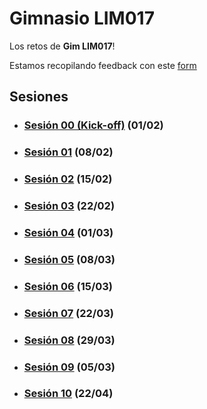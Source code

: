 # Gimnasio LIM017

Los retos de **Gim LIM017**!

Estamos recopilando feedback con este [form](https://docs.google.com/forms/d/e/1FAIpQLSc-jnvpZIpUFkbfiSQhdFH7Y2vXG9aZivO6mCebjQERffoZAA/viewform)

## Sesiones

- ### [Sesión 00 (Kick-off)](./session-00.md) (01/02)

- ### [Sesión 01](./session-01.md) (08/02)

- ### [Sesión 02](./session-02.md) (15/02)

- ### [Sesión 03](./session-03.md)  (22/02)

- ### [Sesión 04](./session-04.md) (01/03)

- ### [Sesión 05](./session-05.md) (08/03)

- ### [Sesión 06](./session-06.md) (15/03)

- ### [Sesión 07](./session-07.md) (22/03)

- ### [Sesión 08](./session-08.md) (29/03)

- ### [Sesión 09](./session-09.md) (05/03)

- ### [Sesión 10](./session-10.md) (22/04)

